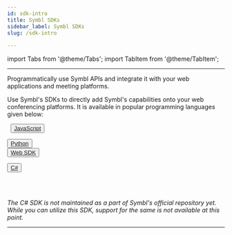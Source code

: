 ```yaml
---
id: sdk-intro
title: Symbl SDKs
sidebar_label: Symbl SDKs
slug: /sdk-intro
 
---
```

 
import Tabs from '@theme/Tabs';
import TabItem from '@theme/TabItem';

---

Programmatically use Symbl APIs and integrate it with your web applications and meeting platforms.
 
Use Symbl's SDKs to directly add Symbl's capabilities onto your web conferencing platforms. It is available in popular programming languages given below:

&nbsp; 
<button class="button button1"><a href="/docs/javascript-sdk/introduction">JavaScript</a></button>
 
<button class="button button2"><a href="/docs/python-sdk/overview">Python</a></button> 
<br/>
<button class="button button3"><a href="https://github.com/symblai/symbl-web-sdk">Web SDK</a></button>

<button class="button button4"><a href="https://github.com/ranjancse26/symbl-csharp-sdk">C#</a></button> 
&nbsp; 
&nbsp; 
&nbsp;

<br/>
<br/>


*The C# SDK is not maintained as a part of Symbl's official repository yet. While you can utilize this SDK, support for the same is not available at this point.*  

---

